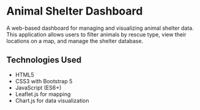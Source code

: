 # Animal Shelter Dashboard

A web-based dashboard for managing and visualizing animal shelter data. This application allows users to filter animals by rescue type, view their locations on a map, and manage the shelter database.



## Technologies Used

- HTML5
- CSS3 with Bootstrap 5
- JavaScript (ES6+)
- Leaflet.js for mapping
- Chart.js for data visualization
